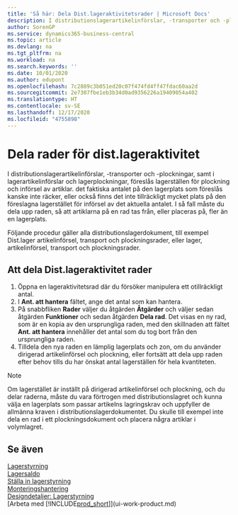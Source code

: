 ```yaml
---
title: 'Så här: Dela Dist.lageraktivitetsrader | Microsoft Docs'
description: I distributionslagerartikelinförslar, -transporter och -plockningar, samt i lagerartikelinförslar och lagerplockningar, föreslås lagerställen för plockning och införsel av artiklar. det faktiska antalet på den lagerplats som föreslås kanske inte räcker, eller också finns det inte tillräckligt mycket plats på den föreslagna lagerstället för införsel av det aktuella antalet. I så fall måste du dela upp raden, så att artiklarna på en rad tas från, eller placeras på, fler än en lagerplats.
author: SorenGP
ms.service: dynamics365-business-central
ms.topic: article
ms.devlang: na
ms.tgt_pltfrm: na
ms.workload: na
ms.search.keywords: ''
ms.date: 10/01/2020
ms.author: edupont
ms.openlocfilehash: 7c2889c3b051ed20c07f474fd4ff47fdac60aa2d
ms.sourcegitcommit: 2e7307fbe1eb3b34d0ad9356226a19409054a402
ms.translationtype: HT
ms.contentlocale: sv-SE
ms.lasthandoff: 12/17/2020
ms.locfileid: "4755898"
---
```

# <a name="split-warehouse-activity-lines"></a>Dela rader för dist.lageraktivitet
I distributionslagerartikelinförslar, -transporter och -plockningar, samt i lagerartikelinförslar och lagerplockningar, föreslås lagerställen för plockning och införsel av artiklar. det faktiska antalet på den lagerplats som föreslås kanske inte räcker, eller också finns det inte tillräckligt mycket plats på den föreslagna lagerstället för införsel av det aktuella antalet. I så fall måste du dela upp raden, så att artiklarna på en rad tas från, eller placeras på, fler än en lagerplats.  

Följande procedur gäller alla distributionslagerdokument, till exempel Dist.lager artikelinförsel, transport och plockningsrader, eller lager, artikelinförsel, transport och plockningsrader.  

## <a name="to-split-warehouse-activity-lines"></a>Att dela Dist.lageraktivitet rader  
1.  Öppna en lageraktivitetsrad där du försöker manipulera ett otillräckligt antal.  
2.  I **Ant. att hantera** fältet, ange det antal som kan hantera.  
3.  På snabbfliken **Rader** väljer du åtgärden **Åtgärder** och väljer sedan åtgärden **Funktioner** och sedan åtgärden **Dela rad**. Det visas en ny rad, som är en kopia av den ursprungliga raden, med den skillnaden att fältet **Ant. att hantera** innehåller det antal som du tog bort från den ursprungliga raden.  
4.  Tilldela den nya raden en lämplig lagerplats och zon, om du använder dirigerad artikelinförsel och plockning, eller fortsätt att dela upp raden efter behov tills du har önskat antal lagerställen för hela kvantiteten.  

> [!NOTE]  
>  Om lagerstället är inställt på dirigerad artikelinförsel och plockning, och du delar raderna, måste du vara förtrogen med distributionslagret och kunna välja en lagerplats som passar artikelns lagringskrav och uppfyller de allmänna kraven i distributionslagerdokumentet. Du skulle till exempel inte dela en rad i ett plockningsdokument och placera några artiklar i volymlagret.  

## <a name="see-also"></a>Se även  
[Lagerstyrning](warehouse-manage-warehouse.md)  
[Lagersaldo](inventory-manage-inventory.md)  
[Ställa in lagerstyrning](warehouse-setup-warehouse.md)     
[Monteringshantering](assembly-assemble-items.md)    
[Designdetaljer: Lagerstyrning](design-details-warehouse-management.md)  
[Arbeta med [!INCLUDE[prod_short](includes/prod_short.md)]](ui-work-product.md)
